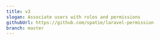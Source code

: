 ```yaml
---
title: v3
slogan: Associate users with roles and permissions
githubUrl: https://github.com/spatie/laravel-permission
branch: master
---
```

